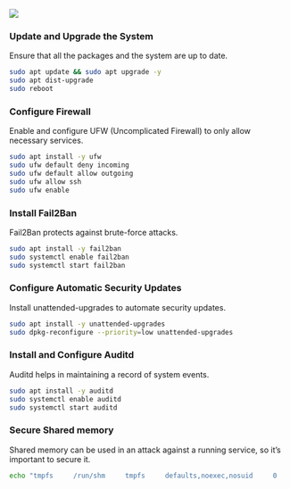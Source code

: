 [![](https://badgen.net/badge/Open%20with/Runme/5B3ADF?icon=https://runme.dev/img/logo.svg)](https%3A%2F%2Fgithub.com%2Fstateful%2Fhardening-ubuntu-server%2Fblob%2Fmain%2FREADME.md)

### Update and Upgrade the System

Ensure that all the packages and the system are up to date.

```sh
sudo apt update && sudo apt upgrade -y
sudo apt dist-upgrade
sudo reboot
```

### Configure Firewall

Enable and configure UFW (Uncomplicated Firewall) to only allow necessary services.

```sh
sudo apt install -y ufw
sudo ufw default deny incoming
sudo ufw default allow outgoing
sudo ufw allow ssh
sudo ufw enable
```

### Install Fail2Ban

Fail2Ban protects against brute-force attacks.

```sh
sudo apt install -y fail2ban
sudo systemctl enable fail2ban
sudo systemctl start fail2ban
```

### Configure Automatic Security Updates

Install unattended-upgrades to automate security updates.

```sh
sudo apt install -y unattended-upgrades
sudo dpkg-reconfigure --priority=low unattended-upgrades
```

### Install and Configure Auditd

Auditd helps in maintaining a record of system events.

```sh
sudo apt install -y auditd
sudo systemctl enable auditd
sudo systemctl start auditd

```

### Secure Shared memory

Shared memory can be used in an attack against a running service, so it’s important to secure it.

```sh
echo "tmpfs     /run/shm     tmpfs     defaults,noexec,nosuid     0     0" | sudo tee -a /etc/fstab
```